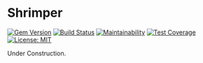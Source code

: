 # Shrimper

[![Gem Version](https://badge.fury.io/rb/shrimper.svg)](https://badge.fury.io/rb/shrimper) [![Build Status](https://travis-ci.org/bluemarblepayroll/shrimper.svg?branch=master)](https://travis-ci.org/bluemarblepayroll/shrimper) [![Maintainability](https://api.codeclimate.com/v1/badges/67f26c9677de51080b6e/maintainability)](https://codeclimate.com/github/bluemarblepayroll/shrimper/maintainability) [![Test Coverage](https://api.codeclimate.com/v1/badges/67f26c9677de51080b6e/test_coverage)](https://codeclimate.com/github/bluemarblepayroll/shrimper/test_coverage) [![License: MIT](https://img.shields.io/badge/License-MIT-yellow.svg)](https://opensource.org/licenses/MIT)

Under Construction.
